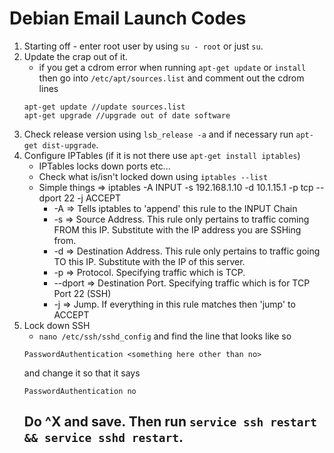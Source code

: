 # Debian Email Launch Codes
1. Starting off - enter root user by using `su - root` or just `su`.
2. Update the crap out of it.
    - if you get a cdrom error when running `apt-get update` or `install` then go into `/etc/apt/sources.list` and comment out the cdrom lines
    ```
    apt-get update //update sources.list
    apt-get upgrade //upgrade out of date software
    ```
3. Check release version using `lsb_release -a` and if necessary run `apt-get dist-upgrade`.
4. Configure IPTables (if it is not there use `apt-get install iptables`)
    - IPTables locks down ports etc...
    - Check what is/isn't locked down using `iptables --list`
    - Simple things => iptables -A INPUT -s 192.168.1.10 -d 10.1.15.1 -p tcp --dport 22 -j ACCEPT
        - -A => Tells iptables to 'append' this rule to the INPUT Chain
        - -s => Source Address. This rule only pertains to traffic coming FROM this IP. Substitute with the IP address you are SSHing from.
        - -d => Destination Address. This rule only pertains to traffic going TO this IP. Substitute with the IP of this server.
        - -p => Protocol. Specifying traffic which is TCP.
        - --dport => Destination Port. Specifying traffic which is for TCP Port 22 (SSH)
        - -j => Jump. If everything in this rule matches then 'jump' to ACCEPT
5. Lock down SSH
    - `nano /etc/ssh/sshd_config` and find the line that looks like so
    ```
    PasswordAuthentication <something here other than no>
    ```
    and change it so that it says
    ```
    PasswordAuthentication no
    ```
    Do ^X and save. Then run `service ssh restart && service sshd restart`.
    -
